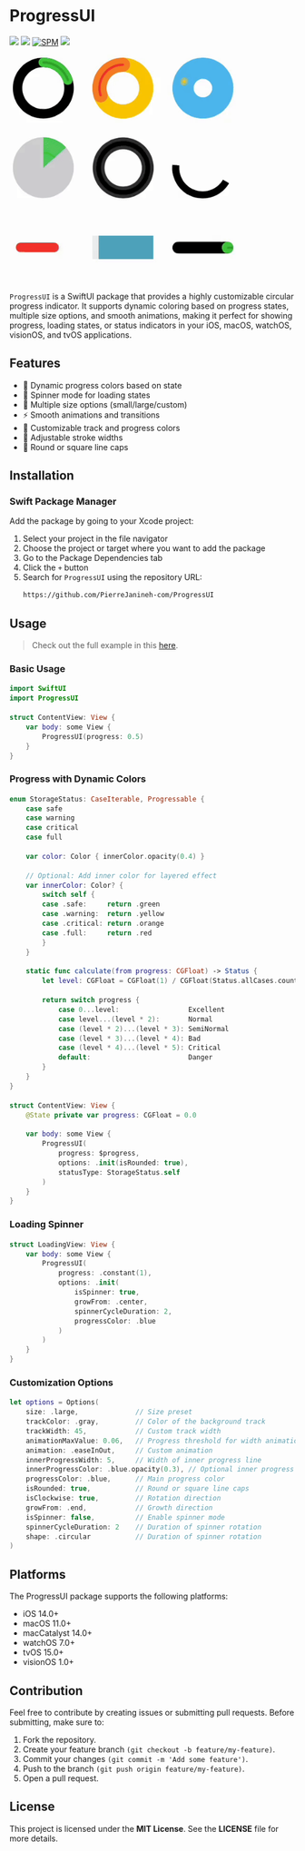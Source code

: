 # ProgressUI

[![](https://img.shields.io/endpoint?url=https://swiftpackageindex.com/api/packages/PierreJanineh-com/ProgressUI/badge?type=swift-versions)](https://swiftpackageindex.com/pierrejanineh-com/ProgressUI)
[![](https://img.shields.io/endpoint?url=https://swiftpackageindex.com/api/packages/PierreJanineh-com/ProgressUI/badge?type=platforms)](https://swiftpackageindex.com/pierrejanineh-com/ProgressUI)
[![SPM](https://img.shields.io/badge/SPM-Compatible-brightgreen.svg)](https://swiftpackageindex.com/pierrejanineh-com/ProgressUI)
[![](https://img.shields.io/github/v/release/PierreJanineh-com/ProgressUI)]()

<img src="./example.gif" alt="Example ProgressUI" width="400" />

`ProgressUI` is a SwiftUI package that provides a highly customizable circular progress indicator. It supports dynamic coloring based on progress states, multiple size options, and smooth animations, making it perfect for showing progress, loading states, or status indicators in your iOS, macOS, watchOS, visionOS, and tvOS applications.

## Features
- 🎨 Dynamic progress colors based on state
- 🔄 Spinner mode for loading states
- 📏 Multiple size options (small/large/custom)
- ⚡️ Smooth animations and transitions
- 🎯 Customizable track and progress colors
- 📐 Adjustable stroke widths
- 🔲 Round or square line caps

## Installation

### Swift Package Manager
Add the package by going to your Xcode project:
1. Select your project in the file navigator
2. Choose the project or target where you want to add the package
3. Go to the Package Dependencies tab
4. Click the `+` button
5. Search for `ProgressUI` using the repository URL:
    ```bash
    https://github.com/PierreJanineh-com/ProgressUI
    ```

## Usage
> Check out the full example in this [here](./Example).

### Basic Usage
``` swift
import SwiftUI
import ProgressUI

struct ContentView: View {
    var body: some View {
        ProgressUI(progress: 0.5)
    }
}
```

### Progress with Dynamic Colors
``` swift
enum StorageStatus: CaseIterable, Progressable {
    case safe
    case warning
    case critical
    case full
    
    var color: Color { innerColor.opacity(0.4) }
    
    // Optional: Add inner color for layered effect
    var innerColor: Color? {
        switch self {
        case .safe:     return .green
        case .warning:  return .yellow
        case .critical: return .orange
        case .full:     return .red
        }
    }
    
    static func calculate(from progress: CGFloat) -> Status {
        let level: CGFloat = CGFloat(1) / CGFloat(Status.allCases.count)
        
        return switch progress {
            case 0...level:                 Excellent
            case level...(level * 2):       Normal
            case (level * 2)...(level * 3): SemiNormal
            case (level * 3)...(level * 4): Bad
            case (level * 4)...(level * 5): Critical
            default:                        Danger
        }
    }
}

struct ContentView: View {
    @State private var progress: CGFloat = 0.0
    
    var body: some View {
        ProgressUI(
            progress: $progress,
            options: .init(isRounded: true),
            statusType: StorageStatus.self
        )
    }
}
```

### Loading Spinner
``` swift
struct LoadingView: View {
    var body: some View {
        ProgressUI(
            progress: .constant(1),
            options: .init(
                isSpinner: true,
                growFrom: .center,
                spinnerCycleDuration: 2,
                progressColor: .blue
            )
        )
    }
}
```

### Customization Options
``` swift
let options = Options(
    size: .large,              // Size preset
    trackColor: .gray,         // Color of the background track
    trackWidth: 45,            // Custom track width
    animationMaxValue: 0.06,   // Progress threshold for width animation
    animation: .easeInOut,     // Custom animation
    innerProgressWidth: 5,     // Width of inner progress line
    innerProgressColor: .blue.opacity(0.3), // Optional inner progress color
    progressColor: .blue,      // Main progress color
    isRounded: true,           // Round or square line caps
    isClockwise: true,         // Rotation direction
    growFrom: .end,            // Growth direction
    isSpinner: false,          // Enable spinner mode
    spinnerCycleDuration: 2    // Duration of spinner rotation
    shape: .circular           // Duration of spinner rotation
)
```

## Platforms
The ProgressUI package supports the following platforms:
- iOS 14.0+
- macOS 11.0+
- macCatalyst 14.0+
- watchOS 7.0+
- tvOS 15.0+
- visionOS 1.0+

## Contribution
Feel free to contribute by creating issues or submitting pull requests. Before submitting, make sure to:
1.  Fork the repository.
2.  Create your feature branch `(git checkout -b feature/my-feature)`.
3.  Commit your changes `(git commit -m 'Add some feature')`.
4.  Push to the branch `(git push origin feature/my-feature)`.
5.  Open a pull request.

## License
This project is licensed under the **MIT License**. See the **LICENSE** file for more details.
